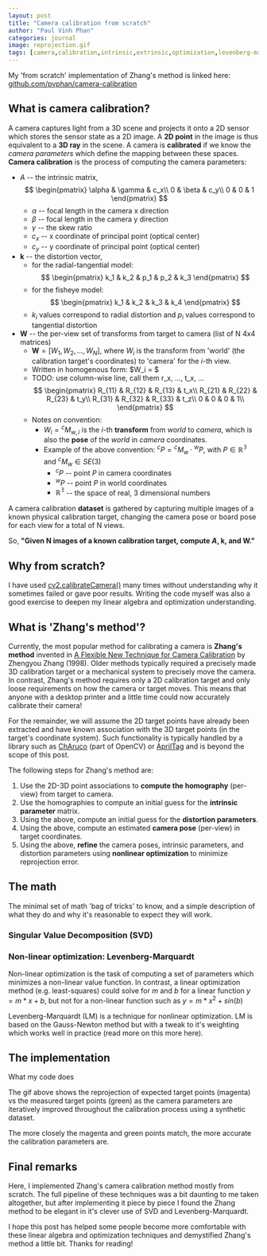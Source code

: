 ```yaml
---
layout: post
title: "Camera calibration from scratch"
author: "Paul Vinh Phan"
categories: journal
image: reprojection.gif
tags: [camera,calibration,intrinsic,extrinsic,optimization,levenberg-marquardt]
---
```



My 'from scratch' implementation of Zhang's method is linked here: [github.com/pvphan/camera-calibration](https://github.com/pvphan/camera-calibration)

## What is camera calibration?

A camera captures light from a 3D scene and projects it onto a 2D sensor which stores the sensor state as a 2D image.
A **2D point** in the image is thus equivalent to a **3D ray** in the scene.
A camera is **calibrated** if we know the *camera parameters* which define the mapping between these spaces.
**Camera calibration** is the process of computing the camera parameters:
- $A$ -- the intrinsic matrix,
$$
\begin{pmatrix}
\alpha & \gamma & c_x\\
0 & \beta & c_y\\
0 & 0 & 1
\end{pmatrix}
$$
    - $\alpha$ -- focal length in the camera x direction
    - $\beta$ -- focal length in the camera y direction
    - $\gamma$ -- the skew ratio
    - $c_x$ -- x coordinate of principal point (optical center)
    - $c_y$ -- y coordinate of principal point (optical center)
- $\textbf{k}$ -- the distortion vector,
    - for the radial-tangential model:
$$
\begin{pmatrix}
k_1 & k_2 & p_1 & p_2 & k_3
\end{pmatrix}
$$
    - for the fisheye model:
$$
\begin{pmatrix}
k_1 & k_2 & k_3 & k_4
\end{pmatrix}
$$
    - $k_i$ values correspond to radial distortion and $p_i$ values correspond to tangential distortion
- $\textbf{W}$ -- the per-view set of transforms from target to camera (list of N 4x4 matrices)
    - $\textbf{W} = [W_1, W_2, ..., W_N]$, where $W_i$ is the transform from 'world' (the calibration target's coordinates) to 'camera' for the $i$-th view.
    - Written in homogenous form: $W_i = $
    - TODO: use column-wise line, call them r_x, ..., t_x, ...
$$
\begin{pmatrix}
R_{11} & R_{12} & R_{13} & t_x\\
R_{21} & R_{22} & R_{23} & t_y\\
R_{31} & R_{32} & R_{33} & t_z\\
0 & 0 & 0 & 1\\
\end{pmatrix}
$$
    - Notes on convention:
        - $W_i = {}^cM_{w,i}$ is the $i$-th **transform** from *world* to *camera*, which is also the **pose** of the *world* in *camera* coordinates.
        - Example of the above convention: ${}^cP = {}^cM_{w} \cdot {}^wP$, with $P \in \mathbb{R^3}$ and ${}^cM_{w} \in SE(3)$
            - ${}^cP$ -- point $P$ in camera coordinates
            - ${}^wP$ -- point $P$ in world coordinates
            - $\mathbb{R^3}$ -- the space of real, 3 dimensional numbers

A camera calibration **dataset** is gathered by capturing multiple images of a known physical calibration target, changing the camera pose or board pose for each view for a total of N views.

So, **"Given N images of a known calibration target, compute $A$, $\textbf{k}$, and $\textbf{W}$."**


## Why from scratch?

I have used [cv2.calibrateCamera()](https://docs.opencv.org/4.x/d9/d0c/group__calib3d.html#ga3207604e4b1a1758aa66acb6ed5aa65d) many times without understanding why it sometimes failed or gave poor results.
Writing the code myself was also a good exercise to deepen my linear algebra and optimization understanding.


## What is 'Zhang's method'?

Currently, the most popular method for calibrating a camera is **Zhang's method** invented in [A Flexible New Technique for Camera Calibration](https://www.microsoft.com/en-us/research/wp-content/uploads/2016/02/tr98-71.pdf) by Zhengyou Zhang (1998).
Older methods typically required a precisely made 3D calibration target or a mechanical system to precisely move the camera.
In contrast, Zhang's method requires only a 2D calibration target and only loose requirements on how the camera or target moves.
This means that anyone with a desktop printer and a little time could now accurately calibrate their camera!

For the remainder, we will assume the 2D target points have already been extracted and have known association with the 3D target points (in the target's coordinate system).
Such functionality is typically handled by a library such as [ChAruco](https://docs.opencv.org/3.4/df/d4a/tutorial_charuco_detection.html) (part of OpenCV) or [AprilTag](https://april.eecs.umich.edu/software/apriltag) and is beyond the scope of this post.

The following steps for Zhang's method are:
1. Use the 2D-3D point associations to **compute the homography** (per-view) from target to camera.
2. Use the homographies to compute an initial guess for the **intrinsic parameter** matrix.
3. Using the above, compute an initial guess for the **distortion parameters**.
4. Using the above, compute an estimated **camera pose** (per-view) in target coordinates.
5. Using the above, **refine** the camera poses, intrinsic parameters, and distortion parameters using **nonlinear optimization** to minimize reprojection error.


## The math
The minimal set of math 'bag of tricks' to know, and a simple description of what they do and why it's reasonable to expect they will work.


### Singular Value Decomposition (SVD)


### Non-linear optimization: Levenberg-Marquardt

Non-linear optimization is the task of computing a set of parameters which minimizes a non-linear value function.
In contrast, a linear optimization method (e.g. least-squares) could solve for $m$ and $b$ for a linear function $y = m*x + b$, but not for a non-linear function such as $y = m*x^2 + sin(b)$

Levenberg-Marquardt (LM) is a technique for nonlinear optimization.
LM is based on the Gauss-Newton method but with a tweak to it's weighting which works well in practice (read more on this more here).


## The implementation
What my code does

The gif above shows the reprojection of expected target points (magenta) vs the measured target points (green) as the camera parameters are iteratively improved throughout the calibration process using a synthetic dataset.

The more closely the magenta and green points match, the more accurate the calibration parameters are.


## Final remarks

Here, I implemented Zhang's camera calibration method mostly from scratch.
The full pipeline of these techniques was a bit daunting to me taken altogether, but after implementing it piece by piece I found the Zhang method to be elegant in it's clever use of SVD and Levenberg-Marquardt.

I hope this post has helped some people become more comfortable with these linear algebra and optimization techniques and demystified Zhang's method a little bit.
Thanks for reading!
